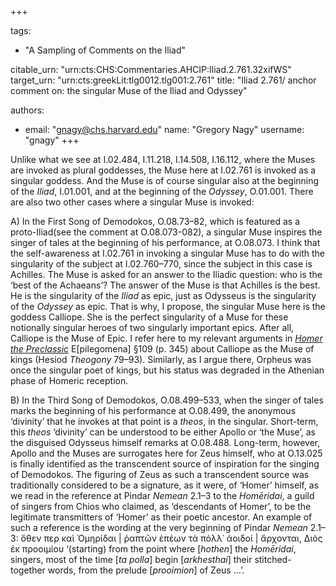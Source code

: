 +++

tags:
- "A Sampling of Comments on the Iliad"

citable_urn: "urn:cts:CHS:Commentaries.AHCIP:Iliad.2.761.32xifWS"
target_urn: "urn:cts:greekLit:tlg0012.tlg001:2.761"
title: "Iliad 2.761/ anchor comment on: the singular Muse of the Iliad and Odyssey"

authors:
- email: "gnagy@chs.harvard.edu"
  name: "Gregory Nagy"
  username: "gnagy"
+++

<p>Unlike what we see at I.02.484, Ι.11.218, I.14.508, I.16.112, where the Muses are invoked as plural goddesses, the Muse here at I.02.761 is invoked as a singular goddess. And the Muse is of course singular also at the beginning of the <em>Iliad</em>, I.01.001, and at the beginning of the <em>Odyssey</em>, O.01.001. There are also two other cases where a singular Muse is invoked:</p><p>A) In the First Song of Demodokos, O.08.73–82, which is featured as a proto-Iliad(see the comment at O.08.073-082), a singular Muse inspires the singer of tales at the beginning of his performance, at O.08.073. I think that the self-awareness at I.02.761 in invoking a singular Muse has to do with the singularity of the subject at I.02.760–770, since the subject in this case is Achilles. The Muse is asked for an answer to the Iliadic question: who is the ‘best of the Achaeans’? The answer of the Muse is that Achilles is the best. He is the singularity of the <em>Iliad </em>as epic, just as Odysseus is the singularity of the <em>Odyssey</em> as epic. That is why, I propose, the singular Muse here is the goddess Calliope. She is the perfect singularity of a Muse for these notionally singular heroes of two singularly important epics. After all, Calliope is the Muse of Epic. I refer here to my relevant arguments in <em><a href="https://chs.harvard.edu/CHS/article/display/4377">Homer the Preclassic</a></em> E[pilegomena] §109 (p. 345) about Calliope as the Muse of kings (Hesiod <em>Theogony</em> 79–93). Similarly, as I argue there, Orpheus was once the singular poet of kings, but his status was degraded in the Athenian phase of Homeric reception.</p><p>B) In the Third Song of Demodokos, O.08.499–533, when the singer of tales marks the beginning of his performance at O.08.499, the anonymous ‘divinity’ that he invokes at that point is a <em>theos</em>, in the singular. Short-term, this <em>theos</em> ‘divinity’ can be understood to be either Apollo or ‘the Muse’, as the disguised Odysseus himself remarks at O.08.488. Long-term, however, Apollo and the Muses are surrogates here for Zeus himself, who at O.13.025 is finally identified as the transcendent source of inspiration for the singing of Demodokos. The figuring of Zeus as such a transcendent source was traditionally considered to be a signature, as it were, of ‘Homer’ himself, as we read in the reference at Pindar <em>Nemean</em> 2.1–3 to the <em>Homēridai</em>, a guild of singers from Chios who claimed, as ‘descendants of Homer’, to be the legitimate transmitters of ‘Homer’ as their poetic ancestor. An example of such a reference is the wording at the very beginning of Pindar <em>Nemean</em> 2.1–3: ὅθεν περ καὶ Ὁμηρίδαι | ῥαπτῶν ἐπέων τὰ πόλλ᾿ ἀοιδοί | ἄρχονται, Διὸς ἐκ προοιμίου ‘(starting) from the point where [<em>hothen</em>] the <em>Homēridai</em>, singers, most of the time [<em>ta polla</em>] begin [<em>arkhesthai</em>] their stitched-together words, from the prelude [<em>prooimion</em>] of Zeus …’.</p>